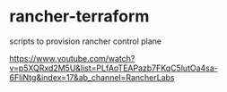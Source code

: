 # rancher-terraform
scripts to provision rancher control plane


https://www.youtube.com/watch?v=p5XQRxd2M5U&list=PLfAoTEAPazb7FKqC5lutOa4sa-6FIiNtg&index=17&ab_channel=RancherLabs
